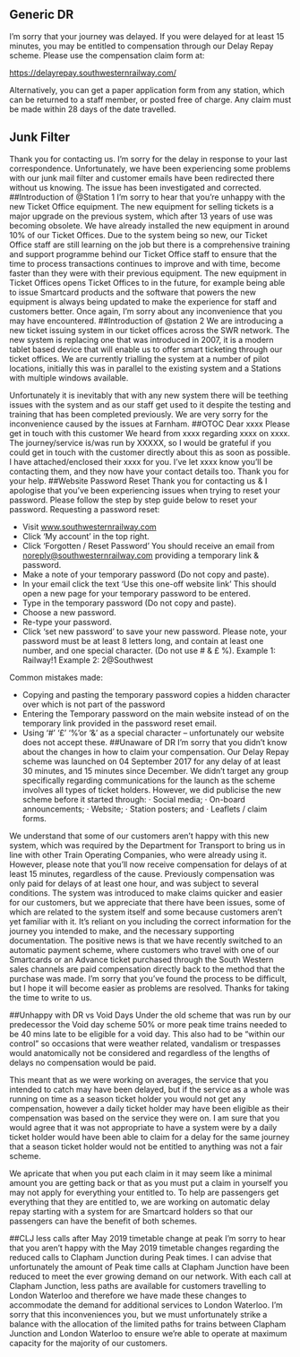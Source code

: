 ## Generic DR

I’m sorry that your journey was delayed. If you were delayed for at least 15 minutes, you may be entitled to compensation through our Delay Repay scheme. Please use the compensation claim form at:

https://delayrepay.southwesternrailway.com/

Alternatively, you can get a paper application form from any station, which can be returned to a staff member, or posted free of charge. Any claim must be made within 28 days of the date travelled.

## Junk Filter

Thank you for contacting us. I’m sorry for the delay in response to your last correspondence. Unfortunately, we have been experiencing some problems with our junk mail filter and customer emails have been redirected there without us knowing. The issue has been investigated and corrected.
##Introduction of @Station 1
I’m sorry to hear that you’re unhappy with the new Ticket Office equipment.
The new equipment for selling tickets is a major upgrade on the previous system, which after 13 years of use was becoming obsolete. We have already installed the new equipment in around 10% of our Ticket Offices.
Due to the system being so new, our Ticket Office staff are still learning on the job but there is a comprehensive training and support programme behind our Ticket Office staff to ensure that the time to process transactions continues to improve and with time, become faster than they were with their previous equipment.
The new equipment in Ticket Offices opens Ticket Offices to in the future, for example being able to issue Smartcard products and the software that powers the new equipment is always being updated to make the experience for staff and customers better.
Once again, I’m sorry about any inconvenience that you may have encountered.
##Introduction of @station 2
We are introducing a new ticket issuing system in our ticket offices across the SWR network. The new system is replacing one that was introduced in 2007, it is a modern tablet based device that will enable us to offer smart ticketing through our ticket offices. We are currently trialling the system at a number of pilot locations, initially this was in parallel to the existing system and a Stations with multiple windows available.
 
Unfortunately it is inevitably that with any new system there will be teething issues with the system and as our staff get used to it despite the testing and training that has been completed previously. We are very sorry for the inconvenience caused by the issues at Farnham. 
##OTOC
Dear xxxx
Please get in touch with this customer
We heard from xxxx regarding xxxx on xxxx.
The journey/service is/was run by XXXXX, so I would be grateful if you could get in touch with the customer directly about this as soon as possible. I have attached/enclosed their xxxx for you. 
I’ve let xxxx know you’ll be contacting them, and they now have your contact details too.
Thank you for your help.
##Website Password Reset 
Thank you for contacting us & I apologise that you’ve been experiencing issues when trying to reset your password.
Please follow the step by step guide below to reset your password.
Requesting a password reset:
-	Visit www.southwesternrailway.com
-	Click ‘My account’ in the top right.
-	Click ‘Forgotten / Reset Password’
You should receive an email from noreply@southwesternrailway.com  providing a temporary link & password.
-	Make a note of your temporary password (Do not copy and paste).
-	In your email click the text ‘Use this one-off website link’
This should open a new page for your temporary password to be entered.
-	Type in the temporary password (Do not copy and paste).
-	Choose a new password. 
-	Re-type your password.
-	Click ‘set new password’ to save your new password.
Please note, your password must be at least 8 letters long, and contain at least one number, and one special character. (Do not use # & £ %).
Example 1: Railway!1
Example 2: 2@Southwest

Common mistakes made:
-	Copying and pasting the temporary password copies a hidden character over which is not part of the password
-	Entering the Temporary password on the main website instead of on the temporary link provided in the password reset email.
-	Using ‘#’  ‘£’ ‘%’or ‘&’ as a special character – unfortunately our website does not accept these.
##Unaware of DR
I’m sorry that you didn’t know about the changes in how to claim your compensation. Our Delay Repay scheme was launched on 04 September 2017 for any delay of at least 30 minutes, and 15 minutes since December. We didn’t target any group specifically regarding communications for the launch as the scheme involves all types of ticket holders. However, we did publicise the new scheme before it started through:
·         Social media;
·         On-board announcements;
·         Website;
·         Station posters; and
·         Leaflets / claim forms.
  
We understand that some of our customers aren’t happy with this new system, which was required by the Department for Transport to bring us in line with other Train Operating Companies, who were already using it. However, please note that you’ll now receive compensation for delays of at least 15 minutes, regardless of the cause. Previously compensation was only paid for delays of at least one hour, and was subject to several conditions.
The system was introduced to make claims quicker and easier for our customers, but we appreciate that there have been issues, some of which are related to the system itself and some because customers aren’t yet familiar with it. It’s reliant on you including the correct information for the journey you intended to make, and the necessary supporting documentation.
The positive news is that we have recently switched to an automatic payment scheme, where customers who travel with one of our Smartcards or an Advance ticket purchased through the South Western sales channels are paid compensation directly back to the method that the purchase was made. 
I’m sorry that you’ve found the process to be difficult, but I hope it will become easier as problems are resolved. Thanks for taking the time to write to us.

##Unhappy with DR vs Void Days
Under the old scheme that was run by our predecessor the Void day scheme 50% or more peak time trains needed to be 40 mins late to be eligible for a void day. This also had to be “within our control” so occasions that were weather related, vandalism or trespasses would anatomically not be considered and regardless of the lengths of delays no compensation would be paid.   

This meant that as we were working on averages, the service that you intended to catch may have been delayed, but if the service as a whole was running on time as a season ticket holder you would not get any compensation, however a daily ticket holder may have been eligible as their compensation was based on the service they were on.
I am sure that you would agree that it was not appropriate to have a system were by a daily ticket holder would have been able to claim for a delay for the same journey that a season ticket holder would not be entitled to anything was not a fair scheme.

We apricate that when you put each claim in it may seem like a minimal amount you are getting back or that as you must put a claim in yourself you may not apply for everything your entitled to. To help are passengers get everything that they are entitled to, we are working on automatic delay repay starting with a system for are Smartcard holders so that our passengers can have the benefit of both schemes. 

##CLJ less calls after May 2019 timetable change at peak
I’m sorry to hear that you aren’t happy with the May 2019 timetable changes regarding the reduced calls to Clapham Junction during Peak times.
I can advise that unfortunately the amount of Peak time calls at Clapham Junction have been reduced to meet the ever growing demand on our network. With each call at Clapham Junction, less paths are available for customers travelling to London Waterloo and therefore we have made these changes to accommodate the demand for additional services to London Waterloo.
I’m sorry that this inconveniences you, but we must unfortunately strike a balance with the allocation of the limited paths for trains between Clapham Junction and London Waterloo to ensure we’re able to operate at maximum capacity for the majority of our customers.





